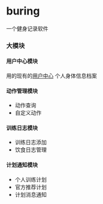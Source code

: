 # buring
一个健身记录软件


### 大模块

#### 用户中心模块
用的现有的[用户中心](https://github.com/weridolin/site-usercenter)
个人身体信息档案

#### 动作管理模块

- 动作查询
- 自定义动作

#### 训练日志模块

- 训练日志添加
- 饮食日志管理

#### 计划通知模块
- 个人训练计划
- 官方推荐计划
- 计划消息通知
